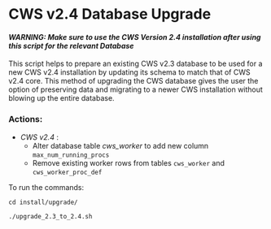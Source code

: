 # CWS v2.4 Database Upgrade

#### _WARNING: Make sure to use the CWS Version 2.4 installation after using this script for the relevant Database_

This script helps to prepare an existing CWS v2.3 database to be used for a new CWS v2.4 installation by updating its schema to match that of CWS v2.4 core. This method of upgrading the CWS database gives the user the option of preserving data and migrating to a newer CWS installation without blowing up the entire database.

### Actions:

* *CWS v2.4* : 
  * Alter database table *cws_worker* to add new column `max_num_running_procs`
  * Remove existing worker rows from tables `cws_worker` and `cws_worker_proc_def`

To run the commands:


```
cd install/upgrade/
```

```
./upgrade_2.3_to_2.4.sh
```